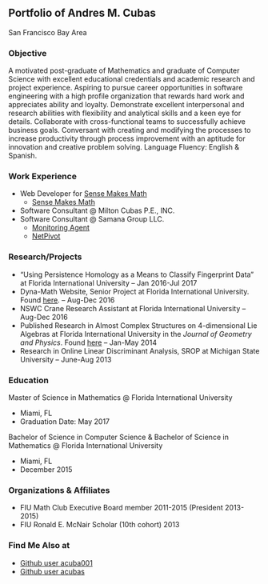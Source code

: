 <!-- ## Welcome to GitHub Pages

You can use the [editor on GitHub](https://github.com/acuba001/acuba001.github.io/edit/master/index.md) to maintain and preview the content for your website in Markdown files.

Whenever you commit to this repository, GitHub Pages will run [Jekyll](https://jekyllrb.com/) to rebuild the pages in your site, from the content in your Markdown files.

### Markdown

Markdown is a lightweight and easy-to-use syntax for styling your writing. It includes conventions for

```markdown
Syntax highlighted code block

# Header 1
## Header 2
### Header 3

- Bulleted
- List

1. Numbered
2. List

**Bold** and _Italic_ and `Code` text

[Link](url) and ![Image](src)
```

For more details see [GitHub Flavored Markdown](https://guides.github.com/features/mastering-markdown/).

### Jekyll Themes

Your Pages site will use the layout and styles from the Jekyll theme you have selected in your [repository settings](https://github.com/acuba001/acuba001.github.io/settings). The name of this theme is saved in the Jekyll `_config.yml` configuration file.

### Support or Contact

Having trouble with Pages? Check out our [documentation](https://help.github.com/categories/github-pages-basics/) or [contact support](https://github.com/contact) and we’ll help you sort it out. -->

## Portfolio of Andres M. Cubas

San Francisco Bay Area

### Objective

A motivated post-graduate of Mathematics and graduate of Computer Science with excellent educational credentials and
academic research and project experience. Aspiring to pursue career opportunities in software engineering with a high profile
organization that rewards hard work and appreciates ability and loyalty. Demonstrate excellent interpersonal and research
abilities with flexibility and analytical skills and a keen eye for details. Collaborate with cross-functional teams to successfully
achieve business goals. Conversant with creating and modifying the processes to increase productivity through process
improvement with an aptitude for innovation and creative problem solving. Language Fluency: English & Spanish.

### Work Experience
- Web Developer for [Sense Makes Math](https://www.sensemakesmath.com)
  * [Sense Makes Math](https://github.com/acuba001/Sense_Makes_Math)
- Software Consultant @ Milton Cubas P.E., INC.
- Software Consultant @ Samana Group LLC.
  * [Monitoring Agent](https://github.com/samanamonitor/Monitoring_Agent)
  * [NetPivot](https://github.com/fabbaena/NetPivot)

### Research/Projects

- “Using Persistence Homology as a Means to Classify Fingerprint Data” at Florida International University – Jan 2016-Jul 2017
- Dyna-Math Website, Senior Project at Florida International University. Found [here](https://github.com/FIU-SCIS-Senior-Projects/Dynamic-Mathematics-Priciples). – Aug-Dec 2016
- NSWC Crane Research Assistant at Florida International University – Aug-Dec 2016
- Published Research in Almost Complex Structures on 4-dimensional Lie Algebras at Florida International University in the *Journal of Geometry and Physics*. Found [here](https://doi.org/10.1016/j.geomphys.2015.08.020) – Jan-May 2014
- Research in Online Linear Discriminant Analysis, SROP at Michigan State University – June-Aug 2013

### Education

Master of Science in Mathematics @ Florida International University 
  - Miami, FL 
  - Graduation Date: May 2017

Bachelor of Science in Computer Science & Bachelor of Science in Mathematics @ Florida International University
  - Miami, FL
  - December 2015

### Organizations & Affiliates

- FIU Math Club Executive Board member 2011-2015 (President 2013-2015)
- FIU Ronald E. McNair Scholar (10th cohort) 2013

### Find Me Also at

- [Github user acuba001](https://github.com/acuba001)
- [Github user acubas](https://github.com/acubas)